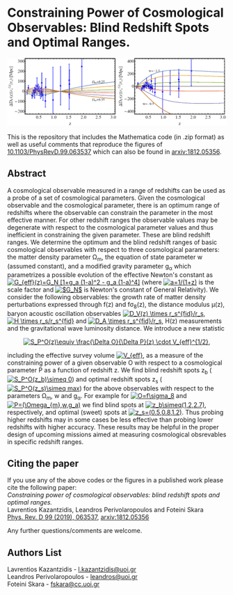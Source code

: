 # Constraining Power of Cosmological Observables: Blind Redshift Spots and Optimal Ranges.
<p align="center">
<img src="fig_front.png" width="750" title="Figure_1" />
</p>

This is the repository that includes the Mathematica code (in .zip format) as well as useful comments that reproduce the figures of [10.1103/PhysRevD.99.063537](https://journals.aps.org/prd/abstract/10.1103/PhysRevD.99.063537) which can also be found in [arxiv:1812.05356](https://arxiv.org/pdf/1812.05356.pdf).

## Abstract 
A cosmological observable measured in a range of redshifts can be used as a probe of a set of cosmological parameters. Given the cosmological observable and the cosmological parameter, there is an optimum range of redshifts where the observable can constrain the parameter in the most effective manner. For other redshift ranges the observable values may be degenerate with respect to the cosmological parameter values and thus inefficient in constraining the given parameter. These are blind redshift ranges. We determine the optimum and the blind redshift ranges of basic cosmological observables with respect to three cosmological parameters: the matter density parameter &Omega;<sub>m</sub>, the equation of state parameter w (assumed constant), and a modified gravity parameter g<sub>&alpha;</sub> which parametrizes a possible evolution of the effective Newton's constant as <a href="https://www.codecogs.com/eqnedit.php?latex=G_{eff}(z)=G_N&space;[1&plus;g_a&space;(1-a)^2&space;-&space;g_a&space;(1-a)^4]" target="_blank"><img src="https://latex.codecogs.com/svg.latex?G_{eff}(z)=G_N&space;[1&plus;g_a&space;(1-a)^2&space;-&space;g_a&space;(1-a)^4]" title="G_{eff}(z)=G_N [1+g_a (1-a)^2 - g_a (1-a)^4]" /></a> (where <a href="https://www.codecogs.com/eqnedit.php?latex=a=1/(1&plus;z)" target="_blank"><img src="https://latex.codecogs.com/svg.latex?a=1/(1&plus;z)" title="a=1/(1+z)" /></a> is the scale factor and <a href="https://www.codecogs.com/eqnedit.php?latex=$G_N$" target="_blank"><img src="https://latex.codecogs.com/svg.latex?$G_N$" title="$G_N$" /></a> is Newton's constant of General Relativity). We consider the following observables: the growth rate of matter density perturbations expressed through f(z) and f&sigma;<sub>8</sub>(z), the distance modulus &mu;(z), baryon acoustic oscillation observables <a href="https://www.codecogs.com/eqnedit.php?latex=D_V(z)&space;\times&space;r_s^{fid}/r_s" target="_blank"><img src="https://latex.codecogs.com/svg.latex?D_V(z)&space;\times&space;r_s^{fid}/r_s" title="D_V(z) \times r_s^{fid}/r_s" /></a>, <a href="https://www.codecogs.com/eqnedit.php?latex=H&space;\times&space;r_s/r_s^{fid}" target="_blank"><img src="https://latex.codecogs.com/svg.latex?H&space;\times&space;r_s/r_s^{fid}" title="H \times r_s/r_s^{fid}" /></a> and <a href="https://www.codecogs.com/eqnedit.php?latex=D_A&space;\times&space;r_s^{fid}/r_s" target="_blank"><img src="https://latex.codecogs.com/svg.latex?D_A&space;\times&space;r_s^{fid}/r_s" title="D_A \times r_s^{fid}/r_s" /></a>, H(z) measurements and the gravitational wave luminosity distance. We introduce a new statistic 
<p align="center">
<a href="https://www.codecogs.com/eqnedit.php?latex=S_P^O(z)\equiv&space;\frac{\Delta&space;O}{\Delta&space;P}(z)&space;\cdot&space;V_{eff}^{1/2}" target="_blank"><img src="https://latex.codecogs.com/svg.latex?S_P^O(z)\equiv&space;\frac{\Delta&space;O}{\Delta&space;P}(z)&space;\cdot&space;V_{eff}^{1/2}" title="S_P^O(z)\equiv \frac{\Delta O}{\Delta P}(z) \cdot V_{eff}^{1/2}" /></a>, 
</p>

including the effective survey volume <a href="https://www.codecogs.com/eqnedit.php?latex=V_{eff}" target="_blank"><img src="https://latex.codecogs.com/svg.latex?V_{eff}" title="V_{eff}" /></a>, as a measure of the constraining power of a given observable O with respect to a cosmological parameter P as a function of redshift z. We find blind redshift spots z<sub>b</sub> (<a href="https://www.codecogs.com/eqnedit.php?latex=S_P^O(z_b)\simeq&space;0" target="_blank"><img src="https://latex.codecogs.com/svg.latex?S_P^O(z_b)\simeq&space;0" title="S_P^O(z_b)\simeq 0" /></a>) and optimal redshift spots z<sub>s</sub> (<a href="https://www.codecogs.com/eqnedit.php?latex=S_P^O(z_s)\simeq&space;max" target="_blank"><img src="https://latex.codecogs.com/svg.latex?S_P^O(z_s)\simeq&space;max" title="S_P^O(z_s)\simeq max" /></a>) for the above observables with respect to the parameters &Omega;<sub>m</sub>, w and g<sub>&alpha;</sub>. For example for <a href="https://www.codecogs.com/eqnedit.php?latex=O=f\sigma_8" target="_blank"><img src="https://latex.codecogs.com/svg.latex?O=f\sigma_8" title="O=f\sigma_8" /></a> and <a href="https://www.codecogs.com/eqnedit.php?latex=P=(\Omega_{m},w,g_a)" target="_blank"><img src="https://latex.codecogs.com/svg.latex?P=(\Omega_{m},w,g_a)" title="P=(\Omega_{m},w,g_a)" /></a> we find blind spots at <a href="https://www.codecogs.com/eqnedit.php?latex=z_b\simeq(1,2,2.7)" target="_blank"><img src="https://latex.codecogs.com/svg.latex?z_b\simeq(1,2,2.7)" title="z_b\simeq(1,2,2.7)" /></a>, respectively,  and optimal (sweet) spots at <a href="https://www.codecogs.com/eqnedit.php?latex=z_s=(0.5,0.8,1.2)" target="_blank"><img src="https://latex.codecogs.com/svg.latex?z_s=(0.5,0.8,1.2)" title="z_s=(0.5,0.8,1.2)" /></a>. Thus probing higher redshifts may in some cases be less effective than probing lower redshifts with higher accuracy. These results may be helpful in the proper design of upcoming missions aimed at measuring cosmological obsrevables in specific redshift ranges.  

## Citing the paper 
If you use any of the above codes or the figures in a published work please cite the following paper:
<br>*Constraining power of cosmological observables: blind redshift spots and optimal ranges.*
<br>Lavrentios Kazantzidis, Leandros Perivolaropoulos and Foteini Skara
<br>[Phys. Rev. D 99 (2019), 063537](https://journals.aps.org/prd/abstract/10.1103/PhysRevD.99.063537), [arxiv:1812.05356](https://arxiv.org/pdf/1812.05356.pdf)

Any further questions/comments are welcome.

## Authors List
Lavrentios Kazantzidis - <l.kazantzidis@uoi.gr>
<br>Leandros Perivolaropoulos - <leandros@uoi.gr>
<br>Foteini Skara - <fskara@cc.uoi.gr>

